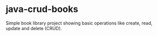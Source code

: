 <h1>java-crud-books</h1>
Simple book library project showing basic operations like create, read, update and delete (CRUD).